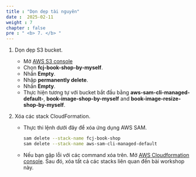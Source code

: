 ```yaml
---
title : "Dọn dẹp tài nguyên"
date :  2025-02-11
weight : 7
chapter : false
pre : " <b> 7. </b> "
---
```

1. Dọn dẹp S3 bucket.

    - Mở [AWS S3 console](https://s3.console.aws.amazon.com/s3/buckets?region=ap-southeast-1)
    - Chọn **fcj-book-shop-by-myself**.
    - Nhấn **Empty**.
    - Nhập **permanently delete**.
    - Nhấn **Empty**.
    - Thực hiện tương tự với bucket bắt đầu bằng **aws-sam-cli-managed-default-**, **book-image-shop-by-myself** and **book-image-resize-shop-by-myself**.

2. Xóa các stack CloudFormation.

    - Thực thi lệnh dưới đây để xóa ứng dụng AWS SAM.

      ```bash
      sam delete --stack-name fcj-book-shop
      sam delete --stack-name aws-sam-cli-managed-default
      ```

    - Nếu bạn gặp lỗi với các command xóa trên. Mở [AWS Cloudformation console](https://us-east-1.console.aws.amazon.com/cloudformation/home?region=us-east-1#/getting-started). Sau đó, xóa tất cả các stacks liên quan đến bài workshop này.
